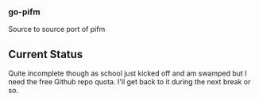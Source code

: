 ### go-pifm

Source to source port of pifm


Current Status
-----

Quite incomplete though as school just kicked off and am swamped but I need the free Github repo quota.
I'll get back to it during the next break or so.
